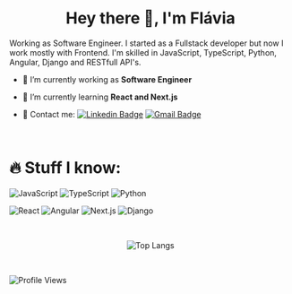 <h1 align="center">Hey there 👋, I'm Flávia</h1>

Working as Software Engineer. I started as a Fullstack developer but now I work mostly with Frontend. I'm skilled in JavaScript, TypeScript, Python, Angular, Django and RESTfull API's.

- 🔭 I’m currently working as **Software Engineer**

- 🌱 I’m currently learning **React and Next.js**
  
- 📩 Contact me: [![Linkedin Badge](https://img.shields.io/badge/-flaviaccruzr-blue?style=flat-square&logo=Linkedin&logoColor=white&link=https://linkedin.com/in/flaviaccruzr)](https://linkedin.com/in/flaviaccruzr)
[![Gmail Badge](https://img.shields.io/badge/-flaviaccruzr@gmail.com-c14438?style=flat-square&logo=Gmail&logoColor=white&link=mailto:flaviaccruzr@gmail.com)](mailto:flaviaccruzr@gmail.com)
  
  <br>
# 🔥 Stuff I know: 

![JavaScript](https://img.shields.io/badge/-JavaScript-black?style=flat-square&logo=javascript)
![TypeScript](https://img.shields.io/badge/-TypeScript-black?style=flat-square&logo=typescript)
![Python](https://img.shields.io/badge/-Python-black?style=flat-square&logo=Python)

![React](https://img.shields.io/badge/-React-20232A?style=flat-square&logo=react)
![Angular](https://img.shields.io/badge/-Angular-DD0031?style=flat-square&logo=angular)
![Next.js](https://img.shields.io/badge/-Next.js-000000?style=flat-square&logo=Next.js)
![Django](https://img.shields.io/badge/-Django-092E20?style=flat-square&logo=django)


<br>

<span align="center">
  
![Top Langs](https://github-readme-stats.vercel.app/api/top-langs/?username=flav1s&hide=php&theme=radical)

</span>


<br>

![Profile Views](https://komarev.com/ghpvc/?username=flav1s&label=Profile%20views&color=0e75b6&style=flat)

